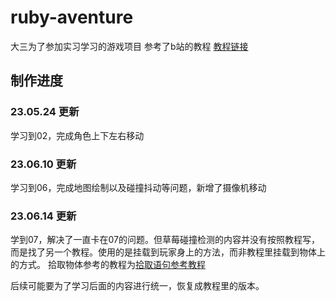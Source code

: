 # ruby-aventure
大三为了参加实习学习的游戏项目
参考了b站的教程
[教程链接](https://b23.tv/x0v3rnE)

## 制作进度
### 23.05.24 更新
学习到02，完成角色上下左右移动

### 23.06.10 更新
学习到06，完成地图绘制以及碰撞抖动等问题，新增了摄像机移动
 
### 23.06.14 更新
学到07，解决了一直卡在07的问题。但草莓碰撞检测的内容并没有按照教程写，而是找了另一个教程。使用的是挂载到玩家身上的方法，而非教程里挂载到物体上的方式。
拾取物体参考的教程为[拾取语句参考教程](https://b23.tv/uX75HnW)

后续可能要为了学习后面的内容进行统一，恢复成教程里的版本。
